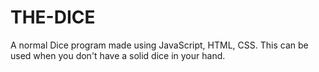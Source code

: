 # THE-DICE
A normal Dice program made using JavaScript, HTML, CSS. This can be used when you don't have a solid dice in your hand.
